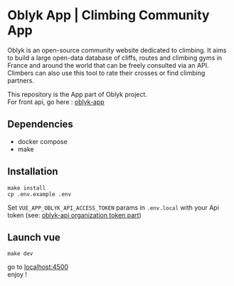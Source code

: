# Oblyk App | Climbing Community App

Oblyk is an open-source community website dedicated to climbing. It aims to build a large open-data database of cliffs, routes and climbing gyms in France and around the world that can be freely consulted via an API. Climbers can also use this tool to rate their crosses or find climbing partners.

This repository is the App part of Oblyk project.  
For front api, go here : [oblyk-app](https://github.com/oblyk/oblyk-api)

## Dependencies
- docker compose
- make

## Installation
```shell
make install
cp .env.example .env
```
Set `VUE_APP_OBLYK_API_ACCESS_TOKEN` params in `.env.local` with your Api token (see: [oblyk-api organization token part](https://github.com/oblyk/oblyk-api))

## Launch vue
```shell
make dev
```
go to [localhost:4500](http://localhost:4500/)  
enjoy !
